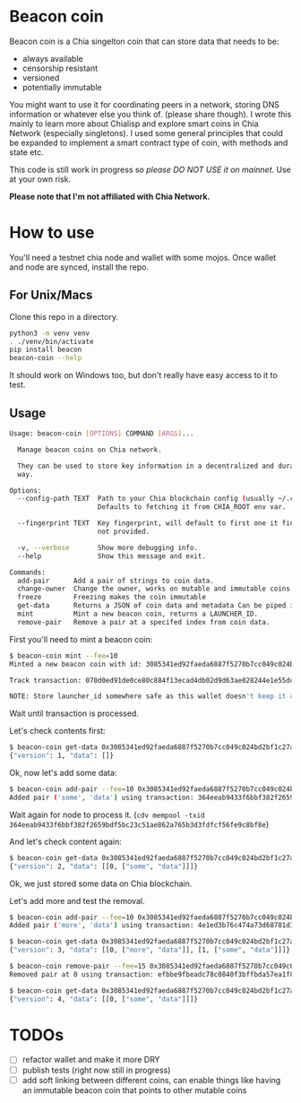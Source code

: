 # Beacon coin

Beacon coin is a Chia singelton coin that can store data that needs to be: 
 - always available
 - censorship resistant
 - versioned
 - potentially immutable

You might want to use it for coordinating peers in a network, storing DNS information or whatever else you think of. (please share though). 
I wrote this mainly to learn more about Chialisp and explore smart coins in Chia Network (especially singletons). 
I used some general principles that could be expanded to implement a smart contract type of coin, with methods and state etc.

This code is still work in progress so *please DO NOT USE it on mainnet*. Use at your own risk. 

**Please note that I'm not affiliated with Chia Network.**

# How to use

You'll need a testnet chia node and wallet with some mojos. Once wallet and node are synced, install the repo.

## For Unix/Macs

Clone this repo in a directory. 

```bash
python3 -m venv venv
. ./venv/bin/activate
pip install beacon
beacon-coin --help
```

It should work on Windows too, but don't really have easy access to it to test. 

## Usage

```bash
Usage: beacon-coin [OPTIONS] COMMAND [ARGS]...

  Manage beacon coins on Chia network.

  They can be used to store key information in a decentralized and durable
  way.

Options:
  --config-path TEXT  Path to your Chia blockchain config (usually ~/.chia).
                      Defaults to fetching it from CHIA_ROOT env var.

  --fingerprint TEXT  Key fingerprint, will default to first one it finds if
                      not provided.

  -v, --verbose       Show more debugging info.
  --help              Show this message and exit.

Commands:
  add-pair      Add a pair of strings to coin data.
  change-owner  Change the owner, works on mutable and immutable coins.
  freeze        Freezing makes the coin immutable
  get-data      Returns a JSON of coin data and metadata Can be piped into...
  mint          Mint a new beacon coin, returns a LAUNCHER_ID.
  remove-pair   Remove a pair at a specifed index from coin data.
```

First you'll need to mint a beacon coin:

```bash
$ beacon-coin mint --fee=10 
Minted a new beacon coin with id: 3085341ed92faeda6887f5270b7cc049c024bd2bf1c27a9e8f33e1f902fbea82

Track transaction: 070d0ed91de0ce80c884f13ecad4db02d9d63ae028244e1e55dc69aac1b7905f     Fee: 10 mojos

NOTE: Store launcher_id somewhere safe as this wallet doesn't keep it anywhere yet.
```

Wait until transaction is processed.

Let's check contents first:
```bash
$ beacon-coin get-data 0x3085341ed92faeda6887f5270b7cc049c024bd2bf1c27a9e8f33e1f902fbea82
{"version": 1, "data": []}
```

Ok, now let's add some data:
```bash
$ beacon-coin add-pair --fee=10 0x3085341ed92faeda6887f5270b7cc049c024bd2bf1c27a9e8f33e1f902fbea82 "some" "data"
Added pair ('some', 'data') using transaction: 364eeab9433f6bbf382f2659bdf5bc23c51ae862a765b3d3fdfcf56fe9c8bf8e
```
Wait again for node to process it.  (`cdv mempool -txid 364eeab9433f6bbf382f2659bdf5bc23c51ae862a765b3d3fdfcf56fe9c8bf8e`)

And let's check content again:
```bash
$ beacon-coin get-data 0x3085341ed92faeda6887f5270b7cc049c024bd2bf1c27a9e8f33e1f902fbea82                       
{"version": 2, "data": [[0, ["some", "data"]]]}
```
Ok, we just stored some data on Chia blockchain. 

Let's add more and test the removal.

```bash
$ beacon-coin add-pair --fee=10 0x3085341ed92faeda6887f5270b7cc049c024bd2bf1c27a9e8f33e1f902fbea82 "more" "data"
Added pair ('more', 'data') using transaction: 4e1ed3b76c474a73d68781d328b130d408bacd6650b4018d63231581655aaca3
```

```bash
$ beacon-coin get-data 0x3085341ed92faeda6887f5270b7cc049c024bd2bf1c27a9e8f33e1f902fbea82                       
{"version": 3, "data": [[0, ["more", "data"]], [1, ["some", "data"]]]}
```
```bash
$ beacon-coin remove-pair --fee=15 0x3085341ed92faeda6887f5270b7cc049c024bd2bf1c27a9e8f33e1f902fbea82 0
Removed pair at 0 using transaction: efbbe9fbeadc78c0840f3bffbda57ea1f8d734cbb634992fcd5e4aa28c4a5aa1
```

```bash
$ beacon-coin get-data 0x3085341ed92faeda6887f5270b7cc049c024bd2bf1c27a9e8f33e1f902fbea82
{"version": 4, "data": [[0, ["some", "data"]]]}
```

# TODOs
- [ ] refactor wallet and make it more DRY 
- [ ] publish tests (right now still in progress)
- [ ] add soft linking between different coins, can enable things like having an immutable beacon coin that points to other mutable coins